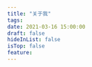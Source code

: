 ```yaml
---
title: "关于我"
tags: 
date: 2021-03-16 15:00:00
draft: false
hideInList: false
isTop: false
feature:
---
```

